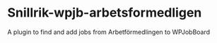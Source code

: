 # Snillrik-wpjb-arbetsformedligen
 A plugin to find and add jobs from Arbetförmedlingen to WPJobBoard
